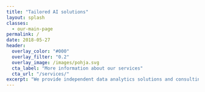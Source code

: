 ```yaml
---
title: "Tailored AI solutions"
layout: splash
classes:
  - our-main-page
permalink: /
date: 2018-05-27
header:
  overlay_color: "#000"
  overlay_filter: "0.2"
  overlay_image: /images/pohja.svg
  cta_label: "More information about our services"
  cta_url: "/services/"
excerpt: "We provide independent data analytics solutions and consulting tailored to our customers' needs."
---
```


